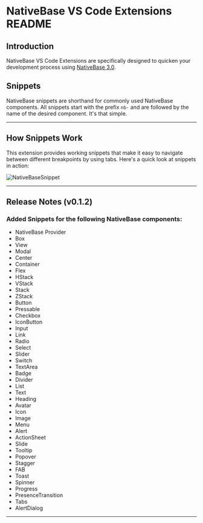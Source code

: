 # NativeBase VS Code Extensions README

## Introduction

NativeBase VS Code Extensions are specifically designed to quicken your development process using [NativeBase 3.0](https://alpha.nativebase.io/?utm_source=RnD&utm_medium=Snippet_README&utm_campaign=NativeBase_3).

## Snippets

NativeBase snippets are shorthand for commonly used NativeBase components. All snippets start with the prefix `nb-` and are followed by the name of the desired component. It's that simple.

---

## How Snippets Work

This extension provides working snippets that make it easy to navigate between different breakpoints by using tabs. Here's a quick look at snippets in action:

![NativeBaseSnippet](./images/NativeBaseSnippet.gif)

---

## Release Notes (v0.1.2)

### Added Snippets for the following NativeBase components:

- NativeBase Provider
- Box
- View
- Modal
- Center
- Container
- Flex
- HStack
- VStack
- Stack
- ZStack
- Button
- Pressable
- Checkbox
- IconButton
- Input
- Link
- Radio
- Select
- Slider
- Switch
- TextArea
- Badge
- Divider
- List
- Text
- Heading
- Avatar
- Icon
- Image
- Menu
- Alert
- ActionSheet
- Slide
- Tooltip
- Popover
- Stagger
- FAB
- Toast
- Spinner
- Progress
- PresenceTransition
- Tabs
- AlertDialog

---
